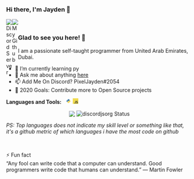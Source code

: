 ### Hi there, I'm Jayden 👋
<a href="https://discord.gg/DkhD8Nn">
  <img align="left" alt="Discord Server" width="16px" src="https://cdn.jsdelivr.net/npm/simple-icons@v3/icons/discord.svg" />
</a>
 <a href="https://github.com/discordjsorg">
  <img align="left" alt="My Github" width="16px" src="https://cdn.jsdelivr.net/npm/simple-icons@v3/icons/github.svg" />
</a>

<br />

### Glad to see you here! 🤩 &nbsp;

I am a passionate self-taught programmer from United Arab Emirates, Dubai.
 - 🌱 I’m currently learning py
- 💬 Ask me about anything [here](https://discord.gg/DkhD8Nn)
- 📫 Add Me On Discord? PixelJayden#2054
- 🥅 2020 Goals: Contribute more to Open Source projects

**Languages and Tools:** &nbsp;
<code><img height="15" src="https://raw.githubusercontent.com/github/explore/80688e429a7d4ef2fca1e82350fe8e3517d3494d/topics/python/python.png"></code>
 <code><img height="15" src="https://raw.githubusercontent.com/github/explore/80688e429a7d4ef2fca1e82350fe8e3517d3494d/topics/javascript/javascript.png"></code>
 

<p align="center">
  <img align="center" src="https://github-readme-stats.vercel.app/api/top-langs/?username=discordjsorg&theme=radical&hide_langs_below" />
  <img align="center" src="https://github-readme-stats.vercel.app/api?username=discordjsorg&show_icons=true&theme=radical" alt="discordjsorg Status"/>
</p>

*PS: Top languages does not indicate my skill level or something like that, it's a github metric of which languages i have the most code on github*

<br />




  
⚡ Fun fact <br>
“Any fool can write code that a computer can understand. Good programmers write code that humans can understand.” — Martin Fowler

<br />
